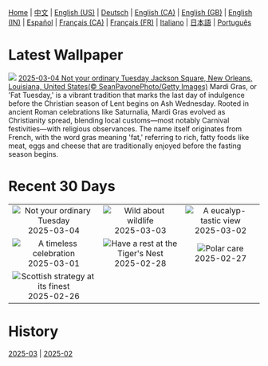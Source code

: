 [Home](../README.md) | [中文](zh-CN.md) | [English (US)](en-US.md) | [Deutsch](de-DE.md) | [English (CA)](en-CA.md) | [English (GB)](en-GB.md) | [English (IN)](en-IN.md) | [Español](es-ES.md) | [Français (CA)](fr-CA.md) | [Français (FR)](fr-FR.md) | [Italiano](it-IT.md) | [日本語](ja-JP.md) | [Português](pt-BR.md)

# Latest Wallpaper
![](https://www.bing.com/th?id=OHR.MardiGrasJackson_EN-GB2810612583_UHD.jpg)
[2025-03-04 Not your ordinary Tuesday Jackson Square, New Orleans, Louisiana, United States(© SeanPavonePhoto/Getty Images)](https://www.bing.com/th?id=OHR.MardiGrasJackson_EN-GB2810612583_UHD.jpg)
Mardi Gras, or 'Fat Tuesday,' is a vibrant tradition that marks the last day of indulgence before the Christian season of Lent begins on Ash Wednesday. Rooted in ancient Roman celebrations like Saturnalia, Mardi Gras evolved as Christianity spread, blending local customs—most notably Carnival festivities—with religious observances. The name itself originates from French, with the word gras meaning 'fat,' referring to rich, fatty foods like meat, eggs and cheese that are traditionally enjoyed before the fasting season begins.

# Recent 30 Days
|  |  |  |
|:---:|:---:|:---:|
| ![](https://www.bing.com/th?id=OHR.MardiGrasJackson_EN-GB2810612583_400x240.jpg "Not your ordinary Tuesday") 2025-03-04 | ![](https://www.bing.com/th?id=OHR.HornbillPair_EN-GB2589125332_400x240.jpg "Wild about wildlife") 2025-03-03 | ![](https://www.bing.com/th?id=OHR.EucalyptusForest_EN-GB2410685823_400x240.jpg "A eucalyp-tastic view") 2025-03-02 |
| ![](https://www.bing.com/th?id=OHR.DavidsCathedralGB_EN-GB8444575423_400x240.jpg "A timeless celebration") 2025-03-01 | ![](https://www.bing.com/th?id=OHR.BhutanMonastery_EN-GB2130473204_400x240.jpg "Have a rest at the Tiger's Nest") 2025-02-28 | ![](https://www.bing.com/th?id=OHR.PolarCub_EN-GB1844708002_400x240.jpg "Polar care") 2025-02-27 |
| ![](https://www.bing.com/th?id=OHR.ArgyllStalker_EN-GB9934578048_400x240.jpg "Scottish strategy at its finest") 2025-02-26 |  |  |

# History
[2025-03](../archives/wallpaper/en-GB/w_2025_03.md) | [2025-02](../archives/wallpaper/en-GB/w_2025_02.md)
